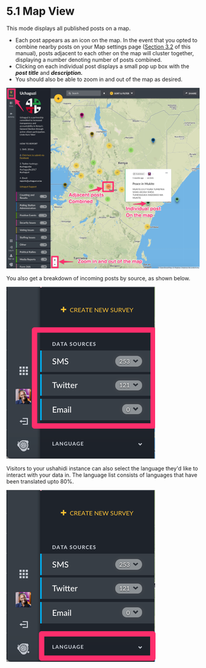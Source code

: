 # 5.1 Map View

This mode displays all published posts on a map.

* Each post appears as an icon on the map. In the event that you opted to combine nearby posts on your Map settings page \([Section 3.2](../3.-configuring-your-deployment/3.2-general-settings.md) of this manual\), posts adjacent to each other on the map will cluster together, displaying a number denoting number of posts combined.
* Clicking on each individual post displays a small pop up box with the _**post title**_ and _**description.**_
* You should also be able to zoom in and out of the map as desired.

![Example of the Uchaguzi deployment with the map view.](../.gitbook/assets/map_mode.jpg)

You also get a breakdown of incoming posts by source, as shown below.



![The map view sidebar allows you to filter out SMS, Twitter, and Email data sources.](../.gitbook/assets/posts_by_source.png)

  
Visitors to your ushahidi instance can also select the language they'd like to interact with your data in. The language list consists of languages that have been translated upto 80%.

![The Language dropdown, highlighted, allows you to switch languages easily.](../.gitbook/assets/language.png)

